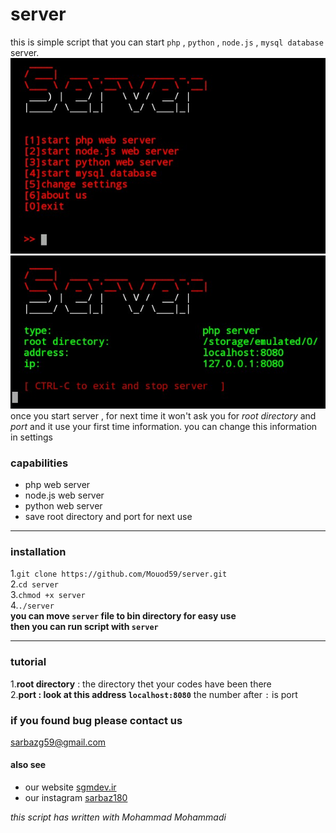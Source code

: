 # server
this is simple script that you can start `php` , `python` , `node.js` , `mysql database` server.  <br>
![alt screenshot](IMG_20200530_153808_136.jpg)  
![alt screenshots](IMG_20200530_153842_618.jpg)  
once you start server , for next time it won't ask you for _root directory_ and _port_ and it use your first time information.
you can change this information in settings

### capabilities
* php web server
* node.js web server
* python web server
* save root directory and port for next use
---

### installation
1.`git clone https://github.com/Mouod59/server.git`  
2.`cd server`  
3.`chmod +x server`  
4.`./server`  
**you can move `server` file to bin directory for easy use  
then you can run script with `server`**  
___
### tutorial
1.**root directory** : the directory thet your codes have been there  
2.**port : look at this address `localhost:8080`** the number after ` : ` is port  

### if you found bug please contact us
sarbazg59@gmail.com  

#### also see  
* our website [sgmdev.ir](http://sgmdev.ir)  
* our instagram [sarbaz180](instagram.com/sarbaz180)
  
_this script has written with Mohammad Mohammadi_

